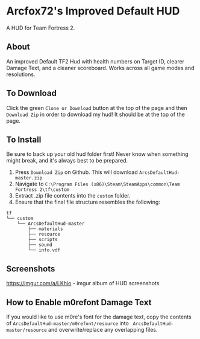 Arcfox72's Improved Default HUD
=======

A HUD for Team Fortress 2.

About
-------

An improved Default TF2 Hud with health numbers on Target ID, clearer Damage Text, and a cleaner scoreboard. Works across all game modes and resolutions.

To Download
--------

Click the green `Clone or Download` button at the top of the page and then `Download Zip` in order to download my hud! It should be at the top of the page.

To Install
--------

Be sure to back up your old hud folder first! Never know when something might break, and it's always best to be prepared.

1. Press `Download Zip` on Github. This will download `ArcsDefaultHud-master.zip`
2. Navigate to `C:\Program Files (x86)\Steam\SteamApps\common\Team Fortress 2\tf\custom`
3. Extract .zip file contents into the `custom` folder.
4. Ensure that the final file structure resembles the following:
```
tf
└── custom
    └── ArcsDefaultHud-master
        ├── materials
        ├── resource
        ├── scripts
        ├── sound
        └── info.vdf
```
Screenshots
--------
https://imgur.com/a/LKhio - imgur album of HUD screenshots

How to Enable m0refont Damage Text
--------
If you would like to use m0re's font for the damage text, copy the contents of `ArcsDefaultHud-master/m0refont/resource` into ` ArcsDefaultHud-master/resource` and overwrite/replace any overlapping files.
